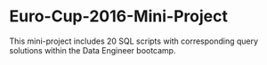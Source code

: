# Euro-Cup-2016-Mini-Project
This mini-project includes 20 SQL scripts with corresponding query solutions within the Data Engineer bootcamp.
